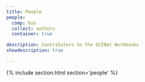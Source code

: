 ```yaml
---
title: People
people:
  comp: bio
  collect: authors
  container: true

description: Contributors to the SCINet Workbooks
showdescription: true

---
```


{% include section.html section='people' %}